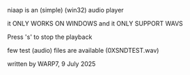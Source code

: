 niaap is an (simple) (win32) audio player  
  
it ONLY WORKS ON WINDOWS and it ONLY SUPPORT WAVS

Press 's' to stop the playback

few test (audio) files are available (0XSNDTEST.wav)  

written by WARP7, 9 July 2025
